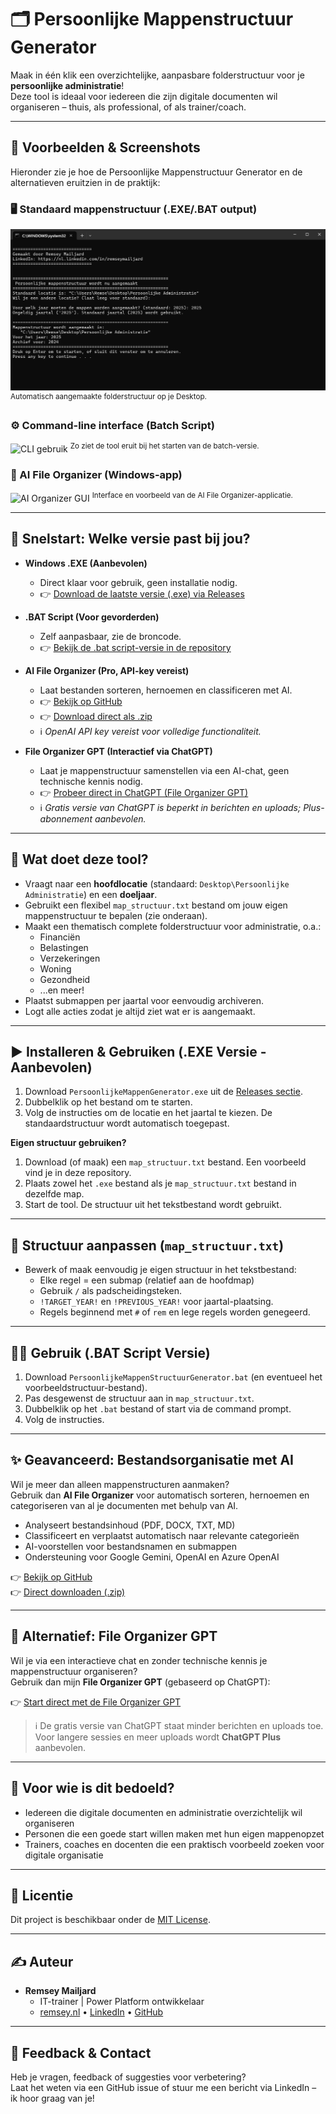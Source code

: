 # 🗂️ Persoonlijke Mappenstructuur Generator

Maak in één klik een overzichtelijke, aanpasbare folderstructuur voor je **persoonlijke administratie**!  
Deze tool is ideaal voor iedereen die zijn digitale documenten wil organiseren – thuis, als professional, of als trainer/coach.

---

## 📸 Voorbeelden & Screenshots

Hieronder zie je hoe de Persoonlijke Mappenstructuur Generator en de alternatieven eruitzien in de praktijk:

### 🖥️ Standaard mappenstructuur (.EXE/.BAT output)
![Standaard mappenstructuur](https://github.com/RemseyMailjard/PersoonlijkeMappenGenerator/raw/main/PersoonlijkeMappenStructuurGenerator.gif)
<sup>Automatisch aangemaakte folderstructuur op je Desktop.</sup>

### ⚙️ Command-line interface (Batch Script)
![CLI gebruik](https://github.com/RemseyMailjard/PersoonlijkeMappenGenerator/raw/main/screenshot_cli.png)
<sup>Zo ziet de tool eruit bij het starten van de batch-versie.</sup>

### 🤖 AI File Organizer (Windows-app)
![AI Organizer GUI](https://github.com/RemseyMailjard/AI-FileOrganizer2/raw/nieuwStructuur/screenshot_ai_fileorganizer.png)
<sup>Interface en voorbeeld van de AI File Organizer-applicatie.</sup>

---

## 🚀 Snelstart: Welke versie past bij jou?

- **Windows .EXE (Aanbevolen)**
  - Direct klaar voor gebruik, geen installatie nodig.
  - 👉 [Download de laatste versie (.exe) via Releases](https://github.com/RemseyMailjard/PersoonlijkeMappenGenerator/releases)

- **.BAT Script (Voor gevorderden)**
  - Zelf aanpasbaar, zie de broncode.
  - 👉 [Bekijk de .bat script-versie in de repository](https://github.com/RemseyMailjard/PersoonlijkeMappenGenerator/blob/main/PersoonlijkeMappenStructuurGenerator.bat)

- **AI File Organizer (Pro, API-key vereist)**
  - Laat bestanden sorteren, hernoemen en classificeren met AI.
  - 👉 [Bekijk op GitHub](https://github.com/RemseyMailjard/AI-FileOrganizer2/tree/nieuwStructuur)
  - 👉 [Download direct als .zip](https://github.com/RemseyMailjard/AI-FileOrganizer2/raw/nieuwStructuur/AIFileOrganizerLinkedIn.zip)
  - ℹ️ *OpenAI API key vereist voor volledige functionaliteit.*

- **File Organizer GPT (Interactief via ChatGPT)**
  - Laat je mappenstructuur samenstellen via een AI-chat, geen technische kennis nodig.
  - 👉 [Probeer direct in ChatGPT (File Organizer GPT)](https://chatgpt.com/g/g-6831bc2bcfd08191867ae093ab9f6de3-file-organizer)
  - ℹ️ *Gratis versie van ChatGPT is beperkt in berichten en uploads; Plus-abonnement aanbevolen.*

---

## 📁 Wat doet deze tool?

- Vraagt naar een **hoofdlocatie** (standaard: `Desktop\Persoonlijke Administratie`) en een **doeljaar**.
- Gebruikt een flexibel `map_structuur.txt` bestand om jouw eigen mappenstructuur te bepalen (zie onderaan).
- Maakt een thematisch complete folderstructuur voor administratie, o.a.:
    - Financiën
    - Belastingen
    - Verzekeringen
    - Woning
    - Gezondheid
    - ...en meer!
- Plaatst submappen per jaartal voor eenvoudig archiveren.
- Logt alle acties zodat je altijd ziet wat er is aangemaakt.

---

## ▶️ Installeren & Gebruiken (.EXE Versie - Aanbevolen)

1. Download `PersoonlijkeMappenGenerator.exe` uit de [Releases sectie](https://github.com/RemseyMailjard/PersoonlijkeMappenGenerator/releases).
2. Dubbelklik op het bestand om te starten.
3. Volg de instructies om de locatie en het jaartal te kiezen. De standaardstructuur wordt automatisch toegepast.

**Eigen structuur gebruiken?**
1. Download (of maak) een `map_structuur.txt` bestand. Een voorbeeld vind je in deze repository.
2. Plaats zowel het `.exe` bestand als je `map_structuur.txt` bestand in dezelfde map.
3. Start de tool. De structuur uit het tekstbestand wordt gebruikt.

---

## 🔧 Structuur aanpassen (`map_structuur.txt`)

- Bewerk of maak eenvoudig je eigen structuur in het tekstbestand:
    - Elke regel = een submap (relatief aan de hoofdmap)
    - Gebruik `/` als padscheidingsteken.
    - `!TARGET_YEAR!` en `!PREVIOUS_YEAR!` voor jaartal-plaatsing.
    - Regels beginnend met `#` of `rem` en lege regels worden genegeerd.

---

## 🧑‍💻 Gebruik (.BAT Script Versie)

1. Download `PersoonlijkeMappenStructuurGenerator.bat` (en eventueel het voorbeeldstructuur-bestand).
2. Pas desgewenst de structuur aan in `map_structuur.txt`.
3. Dubbelklik op het `.bat` bestand of start via de command prompt.
4. Volg de instructies.

---

## ✨ Geavanceerd: Bestandsorganisatie met AI

Wil je meer dan alleen mappenstructuren aanmaken?  
Gebruik dan **AI File Organizer** voor automatisch sorteren, hernoemen en categoriseren van al je documenten met behulp van AI.

- Analyseert bestandsinhoud (PDF, DOCX, TXT, MD)
- Classificeert en verplaatst automatisch naar relevante categorieën
- AI-voorstellen voor bestandsnamen en submappen
- Ondersteuning voor Google Gemini, OpenAI en Azure OpenAI

👉 [Bekijk op GitHub](https://github.com/RemseyMailjard/AI-FileOrganizer2/tree/nieuwStructuur)  
👉 [Direct downloaden (.zip)](https://github.com/RemseyMailjard/AI-FileOrganizer2/raw/nieuwStructuur/AIFileOrganizerLinkedIn.zip)

---

## 🤖 Alternatief: File Organizer GPT

Wil je via een interactieve chat en zonder technische kennis je mappenstructuur organiseren?  
Gebruik dan mijn **File Organizer GPT** (gebaseerd op ChatGPT):

👉 [Start direct met de File Organizer GPT](https://chatgpt.com/g/g-6831bc2bcfd08191867ae093ab9f6de3-file-organizer)

> ℹ️ De gratis versie van ChatGPT staat minder berichten en uploads toe. Voor langere sessies en meer uploads wordt **ChatGPT Plus** aanbevolen.

---

## 📌 Voor wie is dit bedoeld?

- Iedereen die digitale documenten en administratie overzichtelijk wil organiseren
- Personen die een goede start willen maken met hun eigen mappenopzet
- Trainers, coaches en docenten die een praktisch voorbeeld zoeken voor digitale organisatie

---

## 📜 Licentie

Dit project is beschikbaar onder de [MIT License](LICENSE).

---

## ✍️ Auteur

- **Remsey Mailjard**
    - IT-trainer | Power Platform ontwikkelaar
    - [remsey.nl](https://remsey.nl) • [LinkedIn](https://nl.linkedin.com/in/remseymailjard) • [GitHub](https://github.com/RemseyMailjard)

---

## 💬 Feedback & Contact

Heb je vragen, feedback of suggesties voor verbetering?  
Laat het weten via een GitHub issue of stuur me een bericht via LinkedIn – ik hoor graag van je!
